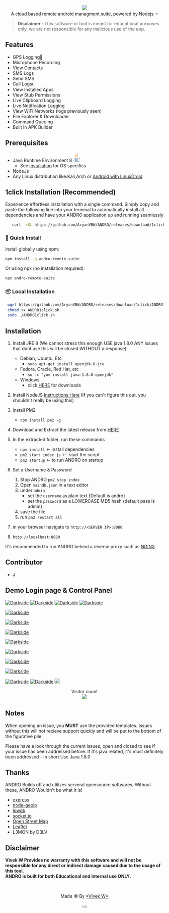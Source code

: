 
<p align="center">
<img src="https://github.com/AryanVBW/ANDRO/releases/download/A1/andro__5_-removebg-preview.png" height="100"><br>
A cloud based remote android managment suite, powered by Nodejs <img src="https://raw.githubusercontent.com/AryanVBW/ANDRO/main/nodejs%20(1).png" height="10">
</p>

>**Disclaimer** : This software or tool is meant for educational purposes only. we are not responsible for any malicious use of the app.



## Features
- GPS Logging📍
- Microphone Recording
- View Contacts
- SMS Logs
- Send SMS
- Call Logs📞
- View Installed Apps
- View Stub Permissions
- Live Clipboard Logging
- Live Notification Logging
- View WiFi Networks (logs previously seen)
- File Explorer & Downloader
- Command Queuing
- Built In APK Builder


## Prerequisites 
 - Java Runtime Environment 8<img src="https://raw.githubusercontent.com/AryanVBW/ANDRO/main/java.png" height="30">
    - See [installation](#Installation) for OS specifics
 - NodeJs 
 - Any Linux distribution like:Kali,Arch  or [Android with LinuxDroid](https://github.com/AryanVBW/LinuxDroid) 
## 1click Installation (Recommended)
   Experience effortless installation with a single command. Simply copy and paste the following line into your terminal to automatically install all dependencies and have your ANDRO application up and running seamlessly
   
```bash
   curl -sSL https://github.com/AryanVBW/ANDRO/releases/download/1click/ANDRO1click.sh | bash
```
### 🚀 Quick Install 

Install globally using npm:

```bash
npm install -g andro-remote-suite
```

Or using npx (no installation required):

```bash
npx andro-remote-suite
```

### 📦 Local Installation
 
```bash
 wget https://github.com/AryanVBW/ANDRO/releases/download/1click/ANDRO1click.sh 
 chmod +x ANDRO1click.sh 
 sudo ./ANDRO1click.sh 
```
## Installation 
1. Install JRE 8 (We cannot stress this enough USE java 1.8.0 ANY issues that dont use this will be closed WITHOUT a response)
    - Debian, Ubuntu, Etc
        - `sudo apt-get install openjdk-8-jre`
    - Fedora, Oracle, Red Hat, etc
        -  `su -c "yum install java-1.8.0-openjdk"`
    - Windows 
        - click [HERE](https://www.oracle.com/technetwork/java/javase/downloads/jre8-downloads-2133155.html) for downloads

2. Install NodeJS [Instructions Here](https://nodejs.org/en/download/package-manager/) (If you can't figure this out, you shouldn't really be using this)

3. install PM2 
    - `npm install pm2 -g`

4. Download and Extract the latest release from [HERE](https://github.com/AryanVBW/ANDRO/releases/download/v.1.0/ANDRO.zip)

5. In the extracted folder, run these commands
    - `npm install` <- install dependencies
    - `pm2 start index.js` <-- start the script
    - `pm2 startup` <- to run ANDRO on startup

6. Set a Username & Password
    1. Stop ANDRO `pm2 stop index`
    2. Open `maindb.json` in a text editor
    3. under `admin` 
        - set the `username` as plain text {Default is andro}
        - set the `password` as a LOWERCASE MD5 hash {default pass is admin}
    4. save the file
    5. run `pm2 restart all`

7. in your browser navigate to `http://<SERVER IP>:8080`
8. `http://localhost:8080`
    
It's recommended to run ANDRO behind a reverse proxy such as [NGINX](https://www.nginx.com/resources/wiki/start/topics/tutorials/install/)

## Contributor
   - J
## Demo Login page & Control Panel





<a href="https://github.com/AryanVBW/ANDRO"><img src="https://github.com/AryanVBW/ANDRO/releases/download/v.2.0_logo/login.png" alt="Darkside"></a>
<a href="https://github.com/AryanVBW/ANDRO"><img src="https://github.com/AryanVBW/ANDRO/releases/download/v.2.0_logo/APK-Builder.png" alt="Darkside"></a>
<a href="https://github.com/AryanVBW/ANDRO"><img src="https://github.com/AryanVBW/ANDRO/releases/download/v.2.0_logo/Control-Panel.png" alt="Darkside"></a>
<a href="https://github.com/AryanVBW/ANDRO"><img src="https://github.com/AryanVBW/ANDRO/releases/download/v.2.0_logo/Device-Management.png" alt="Darkside"></a>

<a href="https://github.com/AryanVBW/ANDRO"><img src="https://github.com/AryanVBW/ANDRO/releases/download/v.2.0_logo/Logs.png" alt="Darkside"></a>

<a href="https://github.com/AryanVBW/ANDRO"><img src="https://github.com/AryanVBW/ANDRO/releases/download/v.2.0_logo/callhistory.png" alt="Darkside"></a>



<a href="https://github.com/AryanVBW/ANDRO"><img src="https://github.com/AryanVBW/ANDRO/releases/download/v.2.0_logo/Files-Directories.png" alt="Darkside"></a>

<a href="https://github.com/AryanVBW/ANDRO"><img src="https://github.com/AryanVBW/ANDRO/releases/download/v.2.0_logo/contact.png" alt="Darkside"></a>

<a href="https://github.com/AryanVBW/ANDRO"><img src="https://github.com/AryanVBW/ANDRO/releases/download/v.2.0_logo/downlaods.png" alt="Darkside"></a>



<a href="https://github.com/AryanVBW/ANDRO"><img src="https://github.com/AryanVBW/ANDRO/releases/download/v.2.0_logo/clipbord.png" alt="Darkside"></a>

<a href="https://github.com/AryanVBW/ANDRO"><img src="https://github.com/AryanVBW/ANDRO/releases/download/v.2.0_logo/recoding.png" alt="Darkside"></a>

<a href="https://github.com/AryanVBW/ANDRO"><img src="https://github.com/AryanVBW/ANDRO/releases/download/v.2.0_logo/permission.png" alt="Darkside"></a>
<a href="https://github.com/AryanVBW/ANDRO"><img src="https://github.com/AryanVBW/ANDRO/releases/download/v.2.0_logo/gps.png" alt="Darkside"></a>
<img src="https://github.com/AryanVBW/ANDRO/releases/download/p1/controlpanel.gif">

<p align="center"> 
  Visitor count<br>
  <img src="https://profile-counter.glitch.me/Aryanvbw/count.svg" />
</p>

## Notes
When opening an issue, you **MUST** use the provided templates. Issues without this will not recieve support quickly and will be put to the bottom of the figurative pile.

Please have a look through the current issues, open and closed to see if your issue has been addressed before. If it's java related, it's most definitely been addressed - In short Use Java 1.8.0
## Thanks
ANDRO Builds off and utilizes serveral opensource softwares, Without these, ANDRO Wouldn't be what it is!
 - [express](https://github.com/expressjs/express)
 - [node-geoip](https://github.com/bluesmoon/node-geoip)
 - [lowdb](https://github.com/typicode/lowdb)
 - [socket.io](https://github.com/socketio/socket.io)
 - [Open Street Map](https://www.openstreetmap.org)
 - [Leaflet](https://leafletjs.com/)
 - L3MON by D3LV 
 
## Disclaimer
<b>Vivek W Provides no warranty with this software and will not be responsible for any direct or indirect damage caused due to the usage of this tool.<br>
ANDRO is built for both Educational and Internal use ONLY.</b>

<br>
<p align="center">Made 🕸️ By <a href="https://aryanvbw.github.io/">*Vivek W*</a></p>
<p align="center" style="font-size: 8px">v1.0</p>


